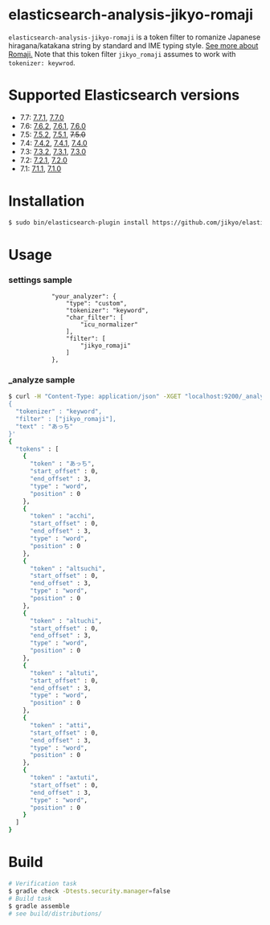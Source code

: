 # elasticsearch-analysis-jikyo-romaji

`elasticsearch-analysis-jikyo-romaji` is a token filter to romanize Japanese hiragana/katakana string by standard and IME typing style.
[See more about Romaji.](https://github.com/jikyo/romaji4j)
Note that this token filter `jikyo_romaji` assumes to work with `tokenizer: keywrod`.


# Supported Elasticsearch versions

* 7.7: [7.7.1](https://github.com/jikyo/elasticsearch-analysis-jikyo-romaji/releases/tag/v7.7.1), [7.7.0](https://github.com/jikyo/elasticsearch-analysis-jikyo-romaji/releases/tag/v7.7.0)
* 7.6: [7.6.2](https://github.com/jikyo/elasticsearch-analysis-jikyo-romaji/releases/tag/v7.6.2), [7.6.1](https://github.com/jikyo/elasticsearch-analysis-jikyo-romaji/releases/tag/v7.6.1), [7.6.0](https://github.com/jikyo/elasticsearch-analysis-jikyo-romaji/releases/tag/v7.6.0)
* 7.5: [7.5.2](https://github.com/jikyo/elasticsearch-analysis-jikyo-romaji/releases/tag/v7.5.2), [7.5.1](https://github.com/jikyo/elasticsearch-analysis-jikyo-romaji/releases/tag/v7.5.1), ~~7.5.0~~
* 7.4: [7.4.2](https://github.com/jikyo/elasticsearch-analysis-jikyo-romaji/releases/tag/v7.4.2), [7.4.1](https://github.com/jikyo/elasticsearch-analysis-jikyo-romaji/releases/tag/v7.4.1), [7.4.0](https://github.com/jikyo/elasticsearch-analysis-jikyo-romaji/releases/tag/v7.4.0)
* 7.3: [7.3.2](https://github.com/jikyo/elasticsearch-analysis-jikyo-romaji/releases/tag/v7.3.2), [7.3.1](https://github.com/jikyo/elasticsearch-analysis-jikyo-romaji/releases/tag/v7.3.1), [7.3.0](https://github.com/jikyo/elasticsearch-analysis-jikyo-romaji/releases/tag/v7.3.0)
* 7.2: [7.2.1](https://github.com/jikyo/elasticsearch-analysis-jikyo-romaji/releases/tag/v7.2.1), [7.2.0](https://github.com/jikyo/elasticsearch-analysis-jikyo-romaji/releases/tag/v7.2.0)
* 7.1: [7.1.1](https://github.com/jikyo/elasticsearch-analysis-jikyo-romaji/releases/tag/v7.1.1), [7.1.0](https://github.com/jikyo/elasticsearch-analysis-jikyo-romaji/releases/tag/v7.1.0)


# Installation

```bash
$ sudo bin/elasticsearch-plugin install https://github.com/jikyo/elasticsearch-analysis-jikyo-romaji/releases/download/v7.7.1/analysis-jikyo-romaji-7.7.1.zip
```


# Usage

### settings sample

```
            "your_analyzer": {
                "type": "custom",
                "tokenizer": "keyword",
                "char_filter": [
                    "icu_normalizer"
                ],
                "filter": [
                    "jikyo_romaji"
                ]
            },
```

### _analyze sample

```bash
$ curl -H "Content-Type: application/json" -XGET "localhost:9200/_analyze?pretty" -d '
{
  "tokenizer" : "keyword",
  "filter" : ["jikyo_romaji"],
  "text" : "あっち"
}'
{
  "tokens" : [
    {
      "token" : "あっち",
      "start_offset" : 0,
      "end_offset" : 3,
      "type" : "word",
      "position" : 0
    },
    {
      "token" : "acchi",
      "start_offset" : 0,
      "end_offset" : 3,
      "type" : "word",
      "position" : 0
    },
    {
      "token" : "altsuchi",
      "start_offset" : 0,
      "end_offset" : 3,
      "type" : "word",
      "position" : 0
    },
    {
      "token" : "altuchi",
      "start_offset" : 0,
      "end_offset" : 3,
      "type" : "word",
      "position" : 0
    },
    {
      "token" : "altuti",
      "start_offset" : 0,
      "end_offset" : 3,
      "type" : "word",
      "position" : 0
    },
    {
      "token" : "atti",
      "start_offset" : 0,
      "end_offset" : 3,
      "type" : "word",
      "position" : 0
    },
    {
      "token" : "axtuti",
      "start_offset" : 0,
      "end_offset" : 3,
      "type" : "word",
      "position" : 0
    }
  ]
}
```

# Build

```bash
# Verification task
$ gradle check -Dtests.security.manager=false
# Build task
$ gradle assemble
# see build/distributions/
```

